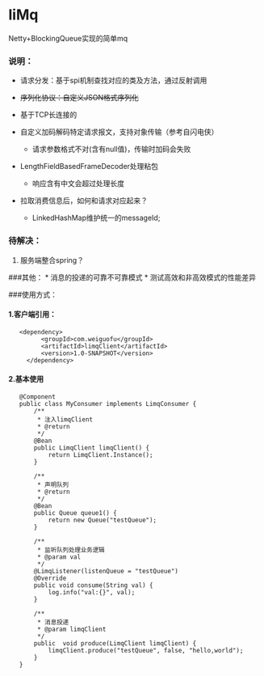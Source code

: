 # liMq
Netty+BlockingQueue实现的简单mq

### 说明：
  * 请求分发：基于spi机制查找对应的类及方法，通过反射调用
  
  * ~~序列化协议：自定义JSON格式序列化~~
  
  * 基于TCP长连接的
  
  * 自定义加码解码特定请求报文，支持对象传输（参考自闪电侠）
     * 请求参数格式不对(含有null值)，传输时加码会失败
  * LengthFieldBasedFrameDecoder处理粘包
     * 响应含有中文会超过处理长度
  * 拉取消费信息后，如何和请求对应起来？
     * LinkedHashMap维护统一的messageId;
   
### 待解决：
   1. 服务端整合spring？
   
###其他：
    * 消息的投递的可靠不可靠模式
    * 测试高效和非高效模式的性能差异
    
###使用方式：
   #### 1.客户端引用：
   ```
      <dependency>
            <groupId>com.weiguofu</groupId>
            <artifactId>limqClient</artifactId>
            <version>1.0-SNAPSHOT</version>
        </dependency>
   ```
   #### 2.基本使用 
```    
   @Component
   public class MyConsumer implements LimqConsumer {
       /**
        * 注入limqClient
        * @return
        */
       @Bean
       public LimqClient limqClient() {
           return LimqClient.Instance();
       }
   
       /**
        * 声明队列
        * @return
        */
       @Bean
       public Queue queue1() {
           return new Queue("testQueue");
       }
   
       /**
        * 监听队列处理业务逻辑
        * @param val
        */
       @LimqListener(listenQueue = "testQueue")
       @Override
       public void consume(String val) {
           log.info("val:{}", val);
       }
   
       /**
        * 消息投递
        * @param limqClient
        */
       public  void produce(LimqClient limqClient) {
           limqClient.produce("testQueue", false, "hello,world");
       }   
   }
   
   ```


 